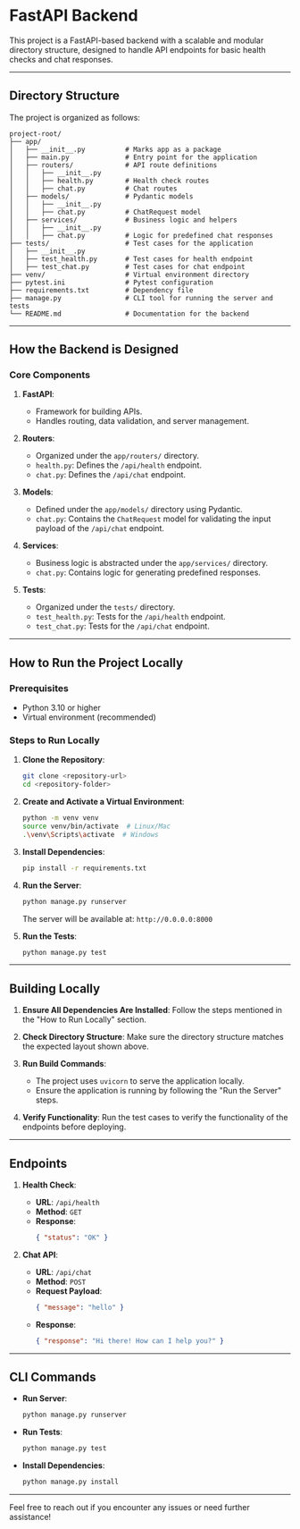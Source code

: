 # FastAPI Backend

This project is a FastAPI-based backend with a scalable and modular directory structure, designed to handle API endpoints for basic health checks and chat responses.

---

## **Directory Structure**

The project is organized as follows:

```
project-root/
├── app/
│   ├── __init__.py          # Marks app as a package
│   ├── main.py              # Entry point for the application
│   ├── routers/             # API route definitions
│   │   ├── __init__.py
│   │   ├── health.py        # Health check routes
│   │   ├── chat.py          # Chat routes
│   ├── models/              # Pydantic models
│   │   ├── __init__.py
│   │   ├── chat.py          # ChatRequest model
│   ├── services/            # Business logic and helpers
│   │   ├── __init__.py
│   │   ├── chat.py          # Logic for predefined chat responses
├── tests/                   # Test cases for the application
│   ├── __init__.py
│   ├── test_health.py       # Test cases for health endpoint
│   ├── test_chat.py         # Test cases for chat endpoint
├── venv/                    # Virtual environment directory
├── pytest.ini               # Pytest configuration
├── requirements.txt         # Dependency file
├── manage.py                # CLI tool for running the server and tests
└── README.md                # Documentation for the backend
```

---

## **How the Backend is Designed**

### **Core Components**

1. **FastAPI**:
   - Framework for building APIs.
   - Handles routing, data validation, and server management.

2. **Routers**:
   - Organized under the `app/routers/` directory.
   - `health.py`: Defines the `/api/health` endpoint.
   - `chat.py`: Defines the `/api/chat` endpoint.

3. **Models**:
   - Defined under the `app/models/` directory using Pydantic.
   - `chat.py`: Contains the `ChatRequest` model for validating the input payload of the `/api/chat` endpoint.

4. **Services**:
   - Business logic is abstracted under the `app/services/` directory.
   - `chat.py`: Contains logic for generating predefined responses.

5. **Tests**:
   - Organized under the `tests/` directory.
   - `test_health.py`: Tests for the `/api/health` endpoint.
   - `test_chat.py`: Tests for the `/api/chat` endpoint.

---

## **How to Run the Project Locally**

### **Prerequisites**

- Python 3.10 or higher
- Virtual environment (recommended)

### **Steps to Run Locally**

1. **Clone the Repository**:
   ```bash
   git clone <repository-url>
   cd <repository-folder>
   ```

2. **Create and Activate a Virtual Environment**:
   ```bash
   python -m venv venv
   source venv/bin/activate  # Linux/Mac
   .\venv\Scripts\activate  # Windows
   ```

3. **Install Dependencies**:
   ```bash
   pip install -r requirements.txt
   ```

4. **Run the Server**:
   ```bash
   python manage.py runserver
   ```

   The server will be available at: `http://0.0.0.0:8000`

5. **Run the Tests**:
   ```bash
   python manage.py test
   ```

---

## **Building Locally**

1. **Ensure All Dependencies Are Installed**:
   Follow the steps mentioned in the "How to Run Locally" section.

2. **Check Directory Structure**:
   Make sure the directory structure matches the expected layout shown above.

3. **Run Build Commands**:
   - The project uses `uvicorn` to serve the application locally. 
   - Ensure the application is running by following the "Run the Server" steps.

4. **Verify Functionality**:
   Run the test cases to verify the functionality of the endpoints before deploying.

---

## **Endpoints**

1. **Health Check**:
   - **URL**: `/api/health`
   - **Method**: `GET`
   - **Response**:
     ```json
     { "status": "OK" }
     ```

2. **Chat API**:
   - **URL**: `/api/chat`
   - **Method**: `POST`
   - **Request Payload**:
     ```json
     { "message": "hello" }
     ```
   - **Response**:
     ```json
     { "response": "Hi there! How can I help you?" }
     ```

---

## **CLI Commands**

- **Run Server**:
  ```bash
  python manage.py runserver
  ```

- **Run Tests**:
  ```bash
  python manage.py test
  ```

- **Install Dependencies**:
  ```bash
  python manage.py install
  ```

---

Feel free to reach out if you encounter any issues or need further assistance!